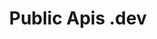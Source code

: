 ---
title: 'Public Apis .dev'
description: 'A Collaborative List Of 1400+ Public APIs For Developers'
link: 'https://publicapis.dev/'
imageURL: 'https://res.cloudinary.com/dc6mrv5cb/image/upload/v1703875427/personal-resources/apis/publicapis.dev__bbzfla.png'
---